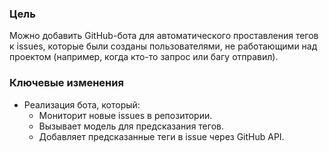 ### Цель

Можно добавить GitHub-бота для автоматического проставления тегов
к issues, которые были созданы пользователями, не работающими над проектом
(например, когда кто-то запрос или багу отправил).

### Ключевые изменения

- Реализация бота, который:
  - Мониторит новые issues в репозитории.
  - Вызывает модель для предсказания тегов.
  - Добавляет предсказанные теги в issue через GitHub API.
